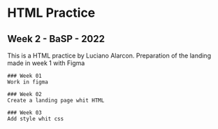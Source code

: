 # HTML Practice 
## Week 2 - BaSP - 2022
This is a HTML practice by Luciano Alarcon.
Preparation of the landing made in week 1 with Figma
````
### Week 01
Work in figma

### Week 02
Create a landing page whit HTML

### Week 03
Add style whit css

